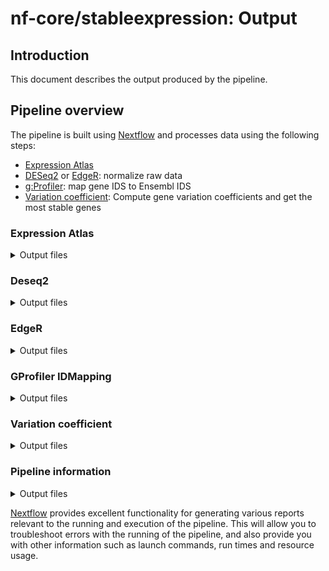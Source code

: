 # nf-core/stableexpression: Output

## Introduction

This document describes the output produced by the pipeline.

## Pipeline overview

The pipeline is built using [Nextflow](https://www.nextflow.io/) and processes data using the following steps:

- [Expression Atlas](#expression-atlas)
- [DESeq2](#deseq2) or [EdgeR](#edger): normalize raw data
- [g:Profiler](#gprofiler-idmapping): map gene IDS to Ensembl IDS
- [Variation coefficient](#variation-coefficient): Compute gene variation coefficients and get the most stable genes

### Expression Atlas

<details markdown="1">
<summary>Output files</summary>

- `expressionatlas/`
  - List of accessions found when querying Expression Atlas: `accessions.txt`.
  - A list of count datasets and experimental designs download from Expression Atlas. Normalized datasets have the `normalized.csv` while not normalized datasets have the `raw.csv` extension.

</details>

### Deseq2

<details markdown="1">
<summary>Output files</summary>

- `normalization/deseq2/`
  - List of newly normalized datasets

</details>

### EdgeR

<details markdown="1">
<summary>Output files</summary>

- `normalization/edger/`
  - List of newly normalized datasets

</details>

### GProfiler IDMapping

<details markdown="1">
<summary>Output files</summary>

- `idmapping/`
  - A list of count datasets whose gene IDs have been mapped to Ensembl IDs.

</details>

### Variation coefficient

<details markdown="1">
<summary>Output files</summary>

- `variation_coefficients/`
  - A file named: `variation_coefficients.csv` which contains an ordered list of the most stable to the least stable genes (the first line being the most stable gene).

</details>

### Pipeline information

<details markdown="1">
<summary>Output files</summary>

- `pipeline_info/`
  - Reports generated by Nextflow: `execution_report.html`, `execution_timeline.html`, `execution_trace.txt` and `pipeline_dag.dot`/`pipeline_dag.svg`.
  - Reports generated by the pipeline: `pipeline_report.html`, `pipeline_report.txt` and `software_versions.yml`. The `pipeline_report*` files will only be present if the `--email` / `--email_on_fail` parameter's are used when running the pipeline.
  - Parameters used by the pipeline run: `params.json`.

</details>

[Nextflow](https://www.nextflow.io/docs/latest/tracing.html) provides excellent functionality for generating various reports relevant to the running and execution of the pipeline. This will allow you to troubleshoot errors with the running of the pipeline, and also provide you with other information such as launch commands, run times and resource usage.
